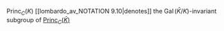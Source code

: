 $\operatorname{Princ}_C(K)$ [[lombardo_av_NOTATION 9.10|denotes]] the $\operatorname{Gal}(\bar{K}/K)$-invariant subgroup of [$\operatorname{Princ}_C(\bar{K})$](lombardo_av_notation_princ_C_bar_K)